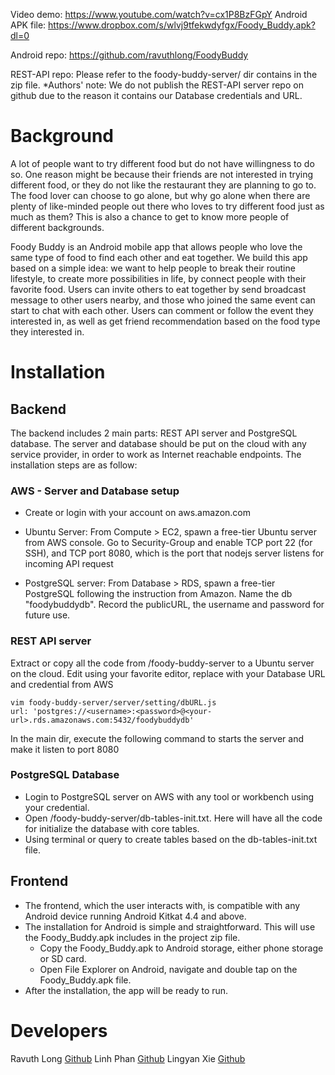 Video demo: https://www.youtube.com/watch?v=cx1P8BzFGpY
Android APK file: https://www.dropbox.com/s/wlvj9tfekwdyfgx/Foody_Buddy.apk?dl=0

Android repo: https://github.com/ravuthlong/FoodyBuddy

REST-API repo: Please refer to the foody-buddy-server/ dir contains in the zip file.
*Authors' note: We do not publish the REST-API server repo on github due to the reason it contains our Database credentials and URL.

# Background
A lot of people want to try different food but do not have willingness to do so. One reason might be because their friends are not interested in trying different food, or they do not like the restaurant they are planning to go to. The food lover can choose to go alone, but why go alone when there are plenty of like-minded people out there who loves to try different food just as much as them? This is also a chance to get to know more people of different backgrounds.

Foody Buddy is an Android mobile app that allows people who love the same type of food to find each other and eat together. We build this app based on a simple idea: we want to help people to break their routine lifestyle, to create more possibilities in life, by connect people with their favorite food. Users can invite others to eat together by send broadcast message to other users nearby, and those who joined the same event can start to chat with each other. Users can comment or follow the event they interested in, as well as get friend recommendation based on the food type they interested in.

# Installation

## Backend
The backend includes 2 main parts: REST API server and PostgreSQL database. The server and database should be put on the cloud with any service provider, in order to work as Internet reachable endpoints. The installation steps are as follow:

### AWS - Server and Database setup
- Create or login with your account on aws.amazon.com

- Ubuntu Server: From Compute > EC2, spawn a free-tier Ubuntu server from AWS console. Go to Security-Group and enable TCP port 22 (for SSH), and TCP port 8080, which is the port that nodejs server listens for incoming API request

- PostgreSQL server: From Database > RDS, spawn a free-tier PostgreSQL following the instruction from Amazon. Name the db "foodybuddydb". Record the publicURL, the username and password for future use.

### REST API server
Extract or copy all the code from /foody-buddy-server to a Ubuntu server on the cloud.
Edit using your favorite editor, replace with your Database URL and credential from AWS

```
vim foody-buddy-server/server/setting/dbURL.js
url: 'postgres://<username>:<password>@<your-url>.rds.amazonaws.com:5432/foodybuddydb'

```
In the main dir, execute the following command to starts the server and make it listen to port 8080


### PostgreSQL Database
- Login to PostgreSQL server on AWS with any tool or workbench using your credential.
- Open /foody-buddy-server/db-tables-init.txt. Here will have all the code for initialize the database with core tables.
- Using terminal or query to create tables based on the db-tables-init.txt file.

## Frontend
- The frontend, which the user interacts with, is compatible with any Android device running Android Kitkat 4.4 and above. 
- The installation for Android is simple and straightforward. This will use the Foody_Buddy.apk includes in the project zip file.
 	+ Copy the Foody_Buddy.apk to Android storage, either phone storage or SD card.
 	+ Open File Explorer on Android, navigate and double tap on the Foody_Buddy.apk file. 
- After the installation, the app will be ready to run.


# Developers
Ravuth Long [Github](https://github.com/ravuthlong) 
Linh Phan [Github](https://github.com/paulphoenix01) 
Lingyan Xie [Github](https://github.com/emilylxie)
